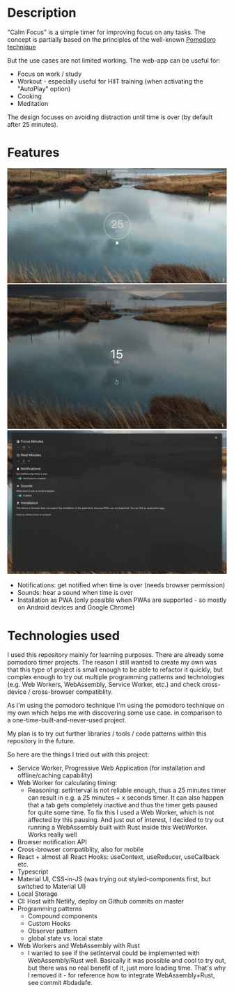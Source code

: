 # Description

"Calm Focus" is a simple timer for improving focus on any tasks.
The concept is partially based on the principles of the well-known [Pomodoro technique](https://en.wikipedia.org/wiki/Pomodoro_Technique)

But the use cases are not limited working. The web-app can be useful for:

- Focus on work / study
- Workout - especially useful for HIIT training (when activating the "AutoPlay" option)
- Cooking
- Meditation

The design focuses on avoiding distraction until time is over (by default after 25 minutes).

# Features

![Demo picture](docs/demo-initial-v3.png)
![Demo picture](docs/demo-running-v3.png)
![Demo picture](docs/demo-menu-v3.png)

- Notifications: get notified when time is over (needs browser permission)
- Sounds: hear a sound when time is over
- Installation as PWA (only possible when PWAs are supported - so mostly on Android devices and Google Chrome)

# Technologies used

I used this repository mainly for learning purposes. There are already some pomodoro timer projects.
The reason I still wanted to create my own was that this type of project is small enough to be able to refactor it quickly, but complex enough to try out multiple programming patterns and technologies (e.g. Web Workers, WebAssembly, Service Worker, etc.) and check cross-device / cross-browser compatiblity.

As I'm using the pomodoro technique
I'm using the pomodoro technique on my own which helps me with discovering some use case.
in comparison to a one-time-built-and-never-used project.

My plan is to try out further libraries / tools / code patterns within this repository in the future.

So here are the things I tried out with this project:

- Service Worker, Progressive Web Application (for installation and offline/caching capability)
- Web Worker for calculating timing:
  - Reasoning: setInterval is not reliable enough, thus a 25 minutes timer can result in e.g. a 25 minutes + x seconds timer. It can also happen that a tab gets completely inactive and thus the timer gets paused for quite some time. To fix this I used a Web Worker, which is not affected by this pausing. And just out of interest, I decided to try out running a WebAssembly built with Rust inside this WebWorker. Works really well
- Browser notification API
- Cross-browser compatiblity, also for mobile
- React + almost all React Hooks: useContext, useReducer, useCallback etc.
- Typescript
- Material UI, CSS-in-JS (was trying out styled-components first, but switched to Material UI)
- Local Storage
- CI: Host with Netlify, deploy on Github commits on master
- Programming patterns
  - Compound components
  - Custom Hooks
  - Observer pattern
  - global state vs. local state
- Web Workers and WebAssembly with Rust
  - I wanted to see if the setInterval could be implemented with WebAssembly/Rust well.
    Basically it was possible and cool to try out, but there was no real benefit of it, just more loading time.
    That's why I removed it - for reference how to integrate WebAssembly+Rust, see commit #bdadafe.

